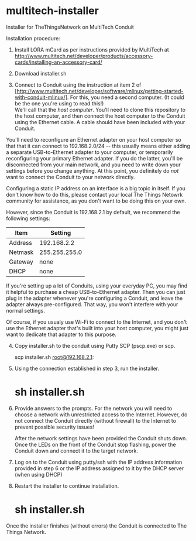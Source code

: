 # multitech-installer
Installer for TheThingsNetwork on MultiTech Conduit

Installation procedure:

1. Install LORA mCard as per instructions provided by MultiTech at
http://www.multitech.net/developer/products/accessory-cards/installing-an-accessory-card/

2. Download installer.sh

3. Connect to Conduit using the instruction at item 2 of
[http://www.multitech.net/developer/software/mlinux/getting-started-with-conduit-mlinux/].
For this, you need a second computer. (It could be the one you're using to read this!)  
We'll call that the *host computer*. You'll need to clone this repository to the host computer, 
and then connect the host computer to the Conduit using the Ethernet cable. A
cable should have been included with your Conduit.

You'll need to reconfigure an Ethernet adapter on your host computer so that
that it can connect to 192.168.2.0/24 -- this usually means either adding a
separate USB-to-Ethernet adapter to your computer, or temporarily reconfiguring
your primary Ethernet adapter. If you do the latter, you'll be disconnected
from your main network, and you need to write down your settings before you 
change anything. At this point, you definitely do *not* want to connect the Conduit
to your network directly.

Configuring a static IP address on an interface is a big topic in itself. If you
don't know how to do this, please contact your local The Things Netowrk community for
assistance, as you don't want to be doing this on your own.

However, since the Conduit is 192.168.2.1 by default, we recommend the following settings:

Item|Setting
----|-------
Address|192.168.2.2
Netmask|255.255.255.0
Gateway|none
DHCP|none

If you're setting up a lot of Conduits, using your everyday PC, you may find it helpful to purchase a cheap
USB-to-Ethernet adapter. Then you can just plug in the adapter whenever you're configuring a Conduit, and leave
the adapter always pre-configured. That way, you won't interfere with your normal settings.

Of course, if you usualy use Wi-Fi to connect to the Internet, and you don't use the Ethernet adapter that's built
into your host computer, you might just want to dedicate that adapter to this purpose.  

4. Copy installer.sh to the conduit using Putty SCP (pscp.exe) or scp.

    scp installer.sh root@192.168.2.1:

5. Using the connection established in step 3, run the installer.

    # sh installer.sh

6. Provide answers to the prompts.
   For the network you will need to choose a network with unrestricted access to the
   Internet. However, do not connect the Conduit directly (without firewall) to
   the Internet to prevent possible security issues!

   After the network settings have been provided the Conduit shuts down. Once the
   LEDs on the front of the Conduit stop flashing, power the Conduit down and
   connect it to the target network.

7. Log on to the Conduit using putty/ssh with the IP address information provided in
   step 6 or the IP address assigned to it by the DHCP server (when using DHCP)

8. Restart the installer to continue installation.

    # sh installer.sh

Once the installer finishes (without errors) the Conduit is connected to The Things Network.
